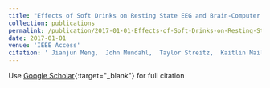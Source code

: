 ```yaml
---
title: "Effects of Soft Drinks on Resting State EEG and Brain-Computer Interface Performance"
collection: publications
permalink: /publication/2017-01-01-Effects-of-Soft-Drinks-on-Resting-State-EEG-and-Brain-Computer-Interface-Performance
date: 2017-01-01
venue: 'IEEE Access'
citation: ' Jianjun Meng,  John Mundahl,  Taylor Streitz,  Kaitlin Maile,  Nicholas Gulachek,  Jeffrey He,  Bin He, &quot;Effects of Soft Drinks on Resting State EEG and Brain-Computer Interface Performance.&quot; IEEE Access, 2017.'
---
```

Use [Google Scholar](https://scholar.google.com/scholar?q=Effects+of+Soft+Drinks+on+Resting+State+EEG+and+Brain+Computer+Interface+Performance){:target="_blank"} for full citation